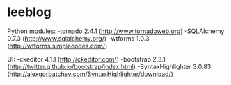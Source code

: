 leeblog
=======

Python modules:
-tornado 2.4.1 (http://www.tornadoweb.org)
-SQLAlchemy 0.7.3 (http://www.sqlalchemy.org/)
-wtforms 1.0.3 (http://wtforms.simplecodes.com/)

UI:
-ckeditor 4.1.1 (http://ckeditor.com/)
-bootstrap 2.3.1 (http://twitter.github.io/bootstrap/index.html)
-SyntaxHighlighter 3.0.83 (http://alexgorbatchev.com/SyntaxHighlighter/download/)
